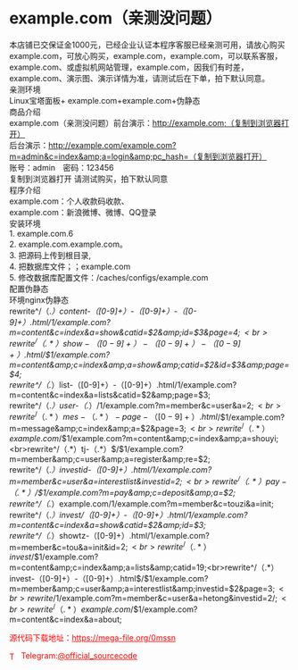 # example.com（亲测没问题）

本店铺已交保证金1000元，已经企业认证本程序客服已经亲测可用，请放心购买<br>example.com，可放心购买，example.com，example.com，可以联系客服，example.com、或虚拟机网站管理，example.com，因我们有时差，example.com、演示图、演示详情为准，请测试后在下单，拍下默认同意。<br>亲测环境<br>Linux宝塔面板+ example.com+example.com+伪静态<br>商品介绍<br>example.com（亲测没问题）前台演示：http://example.com;（复制到浏览器打开）<br>后台演示：http://example.com/example.com?m=admin&c=index&amp;a=login&amp;pc_hash=（复制到浏览器打开）<br>账号：admin　密码：123456<br>复制到浏览器打开 请测试购买，拍下默认同意<br>程序介绍<br>example.com：个人收款码收款、<br>example.com：新浪微博、微博、QQ登录<br>安装环境<br>1. example.com.6<br>2. example.com.example.com。<br>3. 把源码上传到根目录,<br>4. 把数据库文件；；example.com<br>5. 修改数据库配置文件：/caches/configs/example.com<br>配置伪静态<br>环境nginx伪静态<br>rewrite^/（.*）content-（[0-9]+）-（[0-9]+）-（[0-9]+）.html$/$1/example.com?m=content&amp;c=index&amp;a=show&amp;catid=$2&amp;id=$3&amp;page=$4;<br>rewrite^/（.*）show-（[0-9]+）-（[0-9]+）-（[0-9]+）.html$/$1/example.com?m=content&amp;c=index&amp;a=show&amp;catid=$2&amp;id=$3&amp;page=$4;<br>rewrite^/（.*）list-（[0-9]+）-（[0-9]+）.html$/$1/example.com?m=content&amp;c=index&amp;a=lists&amp;catid=$2&amp;page=$3;<br>rewrite^/（.*）user-（.*）$/$1/example.com?m=member&amp;c=user&amp;a=$2;<br>rewrite^/（.*）mes-（.*）-page-（[0-9]+）.html$/$1/example.com?m=message&amp;c=index&amp;a=$2&amp;page=$3;<br>rewrite^/（.*）example.com$/$1/example.com?m=content&amp;c=index&amp;a=shouyi;<br>rewrite^/（.*）tj-（.*）$/$1/example.com?m=member&amp;c=user&amp;a=register&amp;re=$2;<br>rewrite^/（.*）investid-（[0-9]+）.html$/$1/example.com?m=member&amp;c=user&amp;a=interestlist&amp;investid=$2;<br>rewrite^/（.*）pay-（.*）$/$1/example.com?m=pay&amp;c=deposit&amp;a=$2;<br>rewrite^/（.*）example.com$/$1/example.com?m=member&amp;c=touzi&amp;a=init;<br>rewrite^/（.*）invest/（[0-9]+）-（[0-9]+）.html$/$1/example.com?m=content&amp;c=index&amp;a=show&amp;catid=$2&amp;id=$3;<br>rewrite^/（.*）showtz-（[0-9]+）.html$/$1/example.com?m=member&amp;c=tou&amp;a=init&amp;id=$2;<br>rewrite^/（.*）invest$/$1/example.com?m=content&amp;c=index&amp;a=lists&amp;catid=19;<br>rewrite^/（.*）invest-（[0-9]+）-（[0-9]+）.html$/$1/example.com?m=member&amp;c=user&amp;a=interestlist&amp;investid=$2&amp;page=$3;<br>rewrite/$1/example.com?m=member&amp;c=user&amp;a=hetong&amp;investid=$2/;<br>rewrite^/（.*）example.com$/$1/example.com?m=content&amp;c=index&amp;a=about;<br>


<p style="color: red;">源代码下载地址：<a href="https://mega-file.org/0mssn" style="color: red;">https://mega-file.org/0mssn</a></p><p style="color: red;"><img src="https://cdn-icons-png.flaticon.com/512/2111/2111646.png" alt="Telegram Icon" style="width: 16px; vertical-align: middle; margin-right: 5px;">Telegram:<a href="https://t.me/official_sourcecode" style="color: red;">@official_sourcecode</a></p>